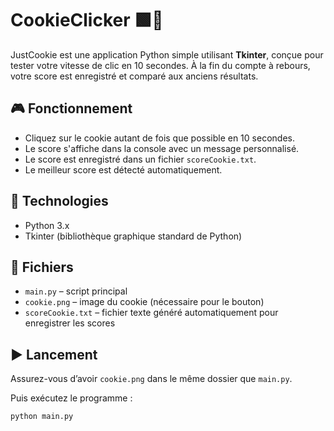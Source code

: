 # CookieClicker 🟩🍪

JustCookie est une application Python simple utilisant **Tkinter**, conçue pour tester votre vitesse de clic en 10 secondes. À la fin du compte à rebours, votre score est enregistré et comparé aux anciens résultats.

## 🎮 Fonctionnement

- Cliquez sur le cookie autant de fois que possible en 10 secondes.
- Le score s'affiche dans la console avec un message personnalisé.
- Le score est enregistré dans un fichier `scoreCookie.txt`.
- Le meilleur score est détecté automatiquement.

## 🧰 Technologies

- Python 3.x
- Tkinter (bibliothèque graphique standard de Python)

## 📁 Fichiers

- `main.py` – script principal
- `cookie.png` – image du cookie (nécessaire pour le bouton)
- `scoreCookie.txt` – fichier texte généré automatiquement pour enregistrer les scores

## ▶️ Lancement

Assurez-vous d’avoir `cookie.png` dans le même dossier que `main.py`.

Puis exécutez le programme :

```bash
python main.py
